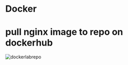 # Docker
# pull nginx image to repo on dockerhub
![dockerlabrepo](https://github.com/Cvan26/Docker/assets/120164151/bca7916a-0bad-44f2-a3b7-a1ed5b994573)


